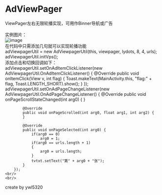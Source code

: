 # AdViewPager
ViewPager左右无限轮播实现，可用作Binner导航或广告<br/><br/>
实例图片：<br/>
![image](https://github.com/wanliyang1990/AdViewPager/blob/master/imgs/adviewpager.gif)<br/>
在代码中只需添加几句就可以实现轮播功能<br/>
	adViewpagerUtil = new AdViewpagerUtil(this, viewpager, lydots, 8, 4, urls);<br/>
        adViewpagerUtil.initVps();<br/>
添加点击和切换回调如下：<br/>
adViewpagerUtil.setOnAdItemClickListener(new AdViewpagerUtil.OnAdItemClickListener() {
            @Override
            public void onItemClick(View v, int flag) {
                Toast.makeText(MainActivity.this, "flag:" + flag, Toast.LENGTH_SHORT).show();
            }
        });
        adViewpagerUtil.setOnAdPageChangeListener(new AdViewpagerUtil.OnAdPageChangeListener() {
            @Override
            public void onPageScrollStateChanged(int arg0) {
            }

            @Override
            public void onPageScrolled(int arg0, float arg1, int arg2) {
            }

            @Override
            public void onPageSelected(int arg0) {
                if(arg0 == 0)
                    arg0 = 1;
                if(arg0 == urls.length + 1)
                {
                    arg0 = urls.length;
                }
                tvtxt.setText("第" + arg0 + "张");
            }
        });
	<br/>
	<br/>
create by ywl5320
